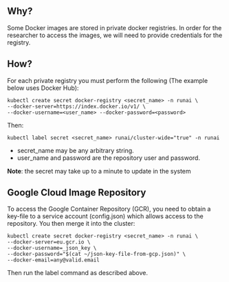## Why?

Some Docker images are stored in private docker registries. In order for the researcher to access the images, we will need to provide credentials for the registry.

## How?

For each private registry you must perform the following (The example below uses Docker Hub):

    kubectl create secret docker-registry <secret_name> -n runai \ 
    --docker-server=https://index.docker.io/v1/ \
    --docker-username=<user_name> --docker-password=<password>

Then:

    kubectl label secret <secret_name> runai/cluster-wide="true" -n runai

* secret_name may be any arbitrary string.
* user_name and password are the repository user and password. 

__Note__: the secret may take up to a minute to update in the system

## Google Cloud Image Repository
To access the Google Container Repository (GCR),  you need to obtain a key-file to a service account (config.json) which allows access to the repository. You then merge it into the cluster:

    kubectl create secret docker-registry <secret_name> -n runai \
    --docker-server=eu.gcr.io \
    --docker-username=_json_key \
    --docker-password="$(cat ~/json-key-file-from-gcp.json)" \
    --docker-email=any@valid.email

Then run the label command as described above.